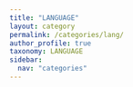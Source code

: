 ```yaml
---
title: "LANGUAGE"
layout: category
permalink: /categories/lang/
author_profile: true
taxonomy: LANGUAGE
sidebar:
  nav: "categories"
---
```

